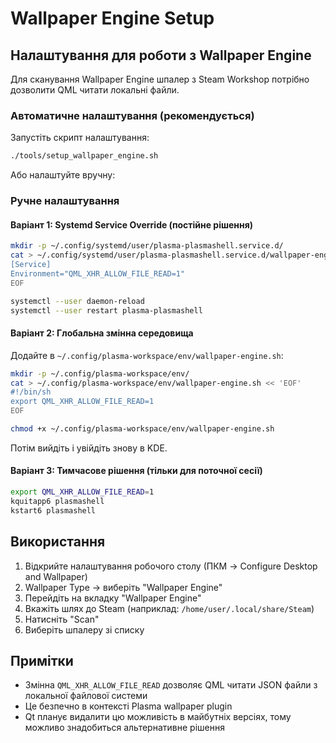 # Wallpaper Engine Setup

## Налаштування для роботи з Wallpaper Engine

Для сканування Wallpaper Engine шпалер з Steam Workshop потрібно дозволити QML читати локальні файли.

### Автоматичне налаштування (рекомендується)

Запустіть скрипт налаштування:

```bash
./tools/setup_wallpaper_engine.sh
```

Або налаштуйте вручну:

### Ручне налаштування

#### Варіант 1: Systemd Service Override (постійне рішення)

```bash
mkdir -p ~/.config/systemd/user/plasma-plasmashell.service.d/
cat > ~/.config/systemd/user/plasma-plasmashell.service.d/wallpaper-engine.conf << 'EOF'
[Service]
Environment="QML_XHR_ALLOW_FILE_READ=1"
EOF

systemctl --user daemon-reload
systemctl --user restart plasma-plasmashell
```

#### Варіант 2: Глобальна змінна середовища

Додайте в `~/.config/plasma-workspace/env/wallpaper-engine.sh`:

```bash
mkdir -p ~/.config/plasma-workspace/env/
cat > ~/.config/plasma-workspace/env/wallpaper-engine.sh << 'EOF'
#!/bin/sh
export QML_XHR_ALLOW_FILE_READ=1
EOF

chmod +x ~/.config/plasma-workspace/env/wallpaper-engine.sh
```

Потім вийдіть і увійдіть знову в KDE.

#### Варіант 3: Тимчасове рішення (тільки для поточної сесії)

```bash
export QML_XHR_ALLOW_FILE_READ=1
kquitapp6 plasmashell
kstart6 plasmashell
```

## Використання

1. Відкрийте налаштування робочого столу (ПКМ → Configure Desktop and Wallpaper)
2. Wallpaper Type → виберіть "Wallpaper Engine"
3. Перейдіть на вкладку "Wallpaper Engine"
4. Вкажіть шлях до Steam (наприклад: `/home/user/.local/share/Steam`)
5. Натисніть "Scan"
6. Виберіть шпалеру зі списку

## Примітки

- Змінна `QML_XHR_ALLOW_FILE_READ` дозволяє QML читати JSON файли з локальної файлової системи
- Це безпечно в контексті Plasma wallpaper plugin
- Qt планує видалити цю можливість в майбутніх версіях, тому можливо знадобиться альтернативне рішення
